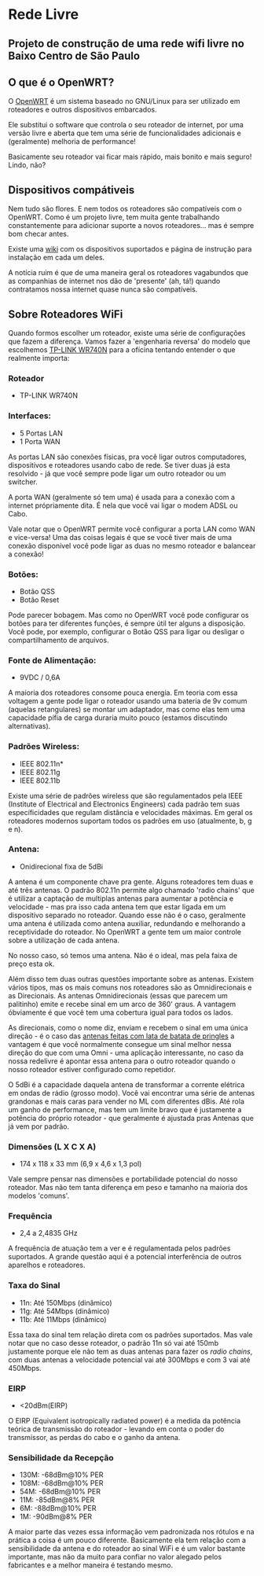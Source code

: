 # Rede Livre
## Projeto de construção de uma rede wifi livre no Baixo Centro de São Paulo

## O que é o OpenWRT?

O [OpenWRT](https://openwrt.org/) é um sistema baseado no GNU/Linux para ser utilizado em roteadores e outros dispositivos embarcados.

Ele substitui o software que controla o seu roteador de internet, por uma versão livre e aberta que tem uma série de funcionalidades adicionais e (geralmente) melhoria de performance!

Basicamente seu roteador vai ficar mais rápido, mais bonito e mais seguro! Lindo, não?

## Dispositivos compátiveis

Nem tudo são flores. E nem todos os roteadores são compatíveis com o OpenWRT. Como é um projeto livre, tem muita gente trabalhando constantemente para adicionar suporte a novos roteadores... mas é sempre bom checar antes.

Existe uma [wiki](http://wiki.openwrt.org/toh/start) com os dispositivos suportados e página de instrução para instalação em cada um deles.

A notícia ruim é que de uma maneira geral os roteadores vagabundos que as companhias de internet nos dão de 'presente' (ah, tá!) quando contratamos nossa internet quase nunca são compatíveis.

## Sobre Roteadores WiFi

Quando formos escolher um roteador, existe uma série de configurações que fazem a diferença. Vamos fazer a 'engenharia reversa' do modelo que escolhemos [TP-LINK WR740N](http://www.tp-link.com.br/products/details/?model=TL-WR740N) para a ofícina tentando entender o que realmente importa:

### Roteador
* TP-LINK WR740N

### Interfaces:
* 5 Portas LAN
* 1 Porta WAN

As portas LAN são conexões físicas, pra você ligar outros computadores, dispositivos e roteadores usando cabo de rede. Se tiver duas já esta resolvido - já que você sempre pode ligar um outro roteador ou um switcher.

A porta WAN (geralmente só tem uma) é usada para a conexão com a internet própriamente dita. É nela que você vai ligar o modem ADSL ou Cabo.

Vale notar que o OpenWRT permite você configurar a porta LAN como WAN e vice-versa! Uma das coisas legais é que se você tiver mais de uma conexão disponível você pode ligar as duas no mesmo roteador e balancear a conexão!

### Botões:
* Botão QSS
* Botão Reset

Pode parecer bobagem. Mas como no OpenWRT você pode configurar os botões para ter diferentes funções, é sempre útil ter alguns a disposição. Você pode, por exemplo, configurar o Botão QSS para ligar ou desligar o compartilhamento de arquivos.

### Fonte de Alimentação:
* 9VDC / 0,6A

A maioria dos roteadores consome pouca energia. Em teoria com essa voltagem a gente pode ligar o roteador usando uma bateria de 9v comum (aquelas retangulares) se montar um adaptador, mas como elas tem uma capacidade pífia de carga duraria muito pouco (estamos discutindo alternativas).

### Padrões Wireless:
* IEEE 802.11n*
* IEEE 802.11g
* IEEE 802.11b

Existe uma série de padrões wireless que são regulamentados pela IEEE (Institute of Electrical and Electronics Engineers) cada padrão tem suas específicidades que regulam distância e velocidades máximas. Em geral os roteadores modernos suportam todos os padrões em uso (atualmente, b, g e n).

### Antena:
* Onidirecional fixa de 5dBi

A antena é um componente chave pra gente. Alguns roteadores tem duas e até três antenas. O padrão 802.11n permite algo chamado 'radio chains' que é utilizar a captação de multiplas antenas para aumentar a potência e velocidade - mas pra isso cada antena tem que estar ligada em um dispositivo separado no roteador. Quando esse não é o caso, geralmente uma antena é utilizada como antena auxiliar, redundando e melhorando a receptividade do roteador. No OpenWRT a gente tem um maior controle sobre a utilização de cada antena.

No nosso caso, só temos uma antena. Não é o ideal, mas pela faixa de preço esta ok.

Além disso tem duas outras questões importante sobre as antenas. Existem vários tipos, mas os mais comuns nos roteadores são as Omnidirecionais e as Direcionais. As antenas Omnidirecionais (essas que parecem um palitinho) emite e recebe sinal em um arco de 360' graus. A vantagem óbviamente é que você tem uma cobertura igual para todos os lados. 

As direcionais, como o nome diz, enviam e recebem o sinal em uma única direção - é o caso das [antenas feitas com lata de batata de pringles](http://www.youtube.com/watch?v=kYhHxRrtyCo) a vantagem é que você normalmente consegue um sinal melhor nessa direção do que com uma Omni - uma aplicação interessante, no caso da nossa redelivre é apontar essa antena para o outro roteador quando o nosso roteador estiver configurado como repetidor.

O 5dBi é a capacidade daquela antena de transformar a corrente elétrica em ondas de rádio (grosso modo). Você vai encontrar uma série de antenas grandonas e mais caras para vender no ML com diferentes dBis. Até rola um ganho de performance, mas tem um limite bravo que é justamente a potência do próprio roteador - que geralmente é ajustada pras Antenas que já vem por padrão.

### Dimensões (L X C X A)
* 174 x 118 x 33 mm (6,9 x 4,6 x 1,3 pol)

Vale sempre pensar nas dimensões e portabilidade potencial do nosso roteador. Mas não tem tanta diferença em peso e tamanho na maioria dos modelos 'comuns'.

### Frequência
* 2,4 a 2,4835 GHz

A frequência de atuação tem a ver e é regulamentada pelos padrões suportados. A grande questão aqui é a potencial interferência de outros aparelhos e roteadores.

### Taxa do Sinal
* 11n: Até 150Mbps (dinâmico)
* 11g: Até 54Mbps (dinâmico)
* 11b: Até 11Mbps (dinâmico)

Essa taxa do sinal tem relação direta com os padrões suportados. Mas vale notar que no caso desse roteador, o padrão 11n só vai até 150mb justamente porque ele não tem as duas antenas para fazer os *radio chains*, com duas antenas a velocidade potencial vai até 300Mbps e com 3 vai até 450Mbps.

### EIRP
* <20dBm(EIRP)

O EIRP (Equivalent isotropically radiated power) é a medida da potência teórica de transmissão do roteador - levando em conta o poder do transmissor, as perdas do cabo e o ganho da antena.

### Sensibilidade da Recepção
* 130M: -68dBm@10% PER
* 108M: -68dBm@10% PER
* 54M: -68dBm@10% PER
* 11M: -85dBm@8% PER
* 6M: -88dBm@10% PER
* 1M: -90dBm@8% PER

A maior parte das vezes essa informação vem padronizada nos rótulos e na prática a coisa é um pouco diferente. Basicamente ela tem relação com a sensibilidade da antena e do roteador ao sinal WiFi e é um valor bastante importante, mas não da muito para confiar no valor alegado pelos fabricantes e a melhor maneira é testando mesmo.